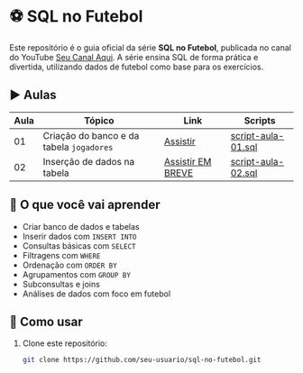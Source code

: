 # ⚽ SQL no Futebol

Este repositório é o guia oficial da série **SQL no Futebol**, publicada no canal do YouTube [Seu Canal Aqui](https://www.youtube.com/@rodolforicardotech). A série ensina SQL de forma prática e divertida, utilizando dados de futebol como base para os exercícios.

## ▶️ Aulas

| Aula | Tópico | Link | Scripts |
|------|--------|------|---------|
| 01 | Criação do banco e da tabela `jogadores` | [Assistir](https://youtu.be/2teV68d_Ccs?si=H95esQSnnVICtn3L) | [script-aula-01.sql](aula-01/script-aula-01.sql) |
| 02 | Inserção de dados na tabela | [Assistir EM BREVE](LINK_DA_AULA_02) | [script-aula-02.sql](aula-02/script-aula-02.sql) |

## 🧠 O que você vai aprender

- Criar banco de dados e tabelas
- Inserir dados com `INSERT INTO`
- Consultas básicas com `SELECT`
- Filtragens com `WHERE`
- Ordenação com `ORDER BY`
- Agrupamentos com `GROUP BY`
- Subconsultas e joins
- Análises de dados com foco em futebol

## 📂 Como usar

1. Clone este repositório:
   ```bash
   git clone https://github.com/seu-usuario/sql-no-futebol.git
